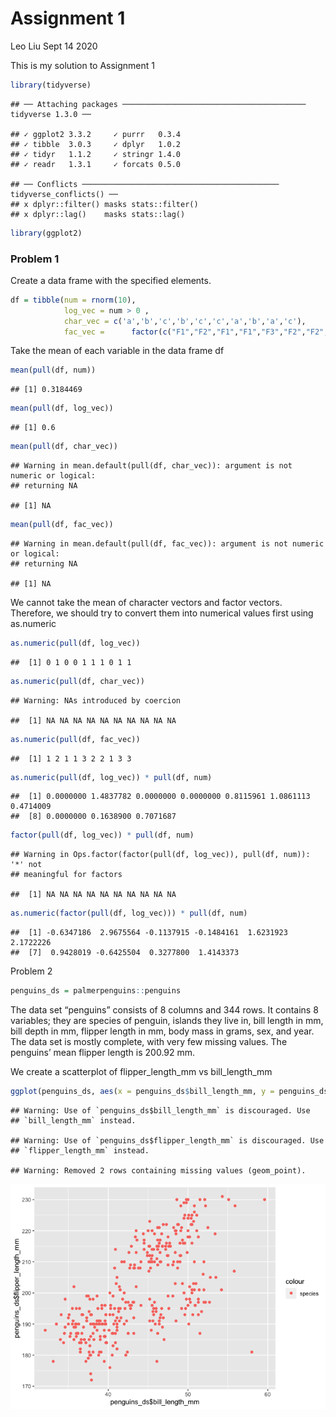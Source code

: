 Assignment 1
================
Leo Liu
Sept 14 2020

This is my solution to Assignment 1

``` r
library(tidyverse)
```

    ## ── Attaching packages ───────────────────────────────────────── tidyverse 1.3.0 ──

    ## ✓ ggplot2 3.3.2     ✓ purrr   0.3.4
    ## ✓ tibble  3.0.3     ✓ dplyr   1.0.2
    ## ✓ tidyr   1.1.2     ✓ stringr 1.4.0
    ## ✓ readr   1.3.1     ✓ forcats 0.5.0

    ## ── Conflicts ──────────────────────────────────────────── tidyverse_conflicts() ──
    ## x dplyr::filter() masks stats::filter()
    ## x dplyr::lag()    masks stats::lag()

``` r
library(ggplot2)
```

### Problem 1

Create a data frame with the specified elements.

``` r
df = tibble(num = rnorm(10), 
            log_vec = num > 0 , 
            char_vec = c('a','b','c','b','c','c','a','b','a','c'), 
            fac_vec =      factor(c("F1","F2","F1","F1","F3","F2","F2","F1","F3","F3")))
```

Take the mean of each variable in the data frame df

``` r
mean(pull(df, num))
```

    ## [1] 0.3184469

``` r
mean(pull(df, log_vec))
```

    ## [1] 0.6

``` r
mean(pull(df, char_vec))
```

    ## Warning in mean.default(pull(df, char_vec)): argument is not numeric or logical:
    ## returning NA

    ## [1] NA

``` r
mean(pull(df, fac_vec))
```

    ## Warning in mean.default(pull(df, fac_vec)): argument is not numeric or logical:
    ## returning NA

    ## [1] NA

We cannot take the mean of character vectors and factor vectors.
Therefore, we should try to convert them into numerical values first
using as.numeric

``` r
as.numeric(pull(df, log_vec))
```

    ##  [1] 0 1 0 0 1 1 1 0 1 1

``` r
as.numeric(pull(df, char_vec))
```

    ## Warning: NAs introduced by coercion

    ##  [1] NA NA NA NA NA NA NA NA NA NA

``` r
as.numeric(pull(df, fac_vec))
```

    ##  [1] 1 2 1 1 3 2 2 1 3 3

``` r
as.numeric(pull(df, log_vec)) * pull(df, num)
```

    ##  [1] 0.0000000 1.4837782 0.0000000 0.0000000 0.8115961 1.0861113 0.4714009
    ##  [8] 0.0000000 0.1638900 0.7071687

``` r
factor(pull(df, log_vec)) * pull(df, num)
```

    ## Warning in Ops.factor(factor(pull(df, log_vec)), pull(df, num)): '*' not
    ## meaningful for factors

    ##  [1] NA NA NA NA NA NA NA NA NA NA

``` r
as.numeric(factor(pull(df, log_vec))) * pull(df, num)
```

    ##  [1] -0.6347186  2.9675564 -0.1137915 -0.1484161  1.6231923  2.1722226
    ##  [7]  0.9428019 -0.6425504  0.3277800  1.4143373

Problem 2

``` r
penguins_ds = palmerpenguins::penguins
```

The data set “penguins” consists of 8 columns and 344 rows. It contains
8 variables; they are species of penguin, islands they live in, bill
length in mm, bill depth in mm, flipper length in mm, body mass in
grams, sex, and year. The data set is mostly complete, with very few
missing values. The penguins’ mean flipper length is 200.92 mm.

We create a scatterplot of flipper\_length\_mm vs bill\_length\_mm

``` r
ggplot(penguins_ds, aes(x = penguins_ds$bill_length_mm, y = penguins_ds$flipper_length_mm, color = 'species')) + geom_point()
```

    ## Warning: Use of `penguins_ds$bill_length_mm` is discouraged. Use
    ## `bill_length_mm` instead.

    ## Warning: Use of `penguins_ds$flipper_length_mm` is discouraged. Use
    ## `flipper_length_mm` instead.

    ## Warning: Removed 2 rows containing missing values (geom_point).

![](p8105_Assignment1_ll3452_files/figure-gfm/unnamed-chunk-7-1.png)<!-- -->
